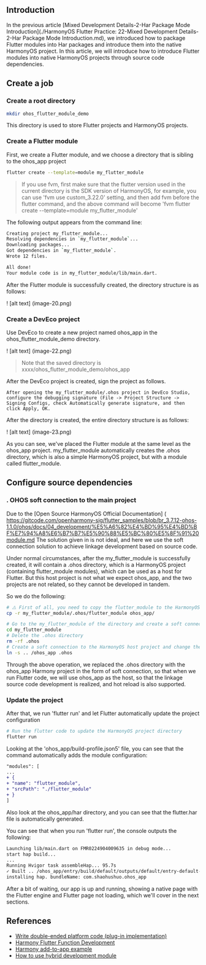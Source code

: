 ## Introduction

In the previous article [Mixed Development Details-2-Har Package Mode Introduction](./HarmonyOS Flutter Practice: 22-Mixed Development Details-2-Har Package Mode Introduction.md), we introduced how to package Flutter modules into Har packages and introduce them into the native HarmonyOS project. In this article, we will introduce how to introduce Flutter modules into native HarmonyOS projects through source code dependencies.

## Create a job

### Create a root directory

```bash
mkdir ohos_flutter_module_demo
```

This directory is used to store Flutter projects and HarmonyOS projects.

### Create a Flutter module

First, we create a Flutter module, and we choose a directory that is sibling to the ohos_app project

```bash
flutter create --template=module my_flutter_module
```

> If you use fvm, first make sure that the flutter version used in the current directory is the SDK version of HarmonyOS, for example, you can use 'fvm use custom_3.22.0' setting, and then add fvm before the flutter command, and the above command will become 'fvm flutter create --template=module my_flutter_module'

The following output appears from the command line:

```bash
Creating project my_flutter_module...
Resolving dependencies in `my_flutter_module`...
Downloading packages...
Got dependencies in `my_flutter_module`.
Wrote 12 files.

All done!
Your module code is in my_flutter_module/lib/main.dart.
```

After the Flutter module is successfully created, the directory structure is as follows:

! [alt text] (image-20.png)

### Create a DevEco project

Use DevEco to create a new project named ohos_app in the ohos_flutter_module_demo directory.

! [alt text] (image-22.png)

> Note that the saved directory is xxxx/ohos_flutter_module_demo/ohos_app

After the DevEco project is created, sign the project as follows.

```
After opening the my_flutter_module/.ohos project in DevEco Studio, configure the debugging signature (File -> Project Structure -> Signing Configs, check Automatically generate signature, and then click Apply, OK.
```

After the directory is created, the entire directory structure is as follows:

! [alt text] (image-23.png)

As you can see, we've placed the Flutter module at the same level as the ohos_app project. my_flutter_module automatically creates the .ohos directory, which is also a simple HarmonyOS project, but with a module called flutter_module.

## Configure source dependencies

### . OHOS soft connection to the main project

Due to the [Open Source HarmonyOS Official Documentation] ( https://gitcode.com/openharmony-sig/flutter_samples/blob/br_3.7.12-ohos-1.1.0/ohos/docs/04_development/%E5%A6%82%E4%BD%95%E4%BD%BF%E7%94%A8%E6%B7%B7%E5%90%88%E5%BC%80%E5%8F%91%20module.md The solution given in is not ideal, and here we use the soft connection solution to achieve linkage development based on source code.

Under normal circumstances, after the my_flutter_module is successfully created, it will contain a .ohos directory, which is a HarmonyOS project (containing flutter_module modules), which can be used as a host for Flutter. But this host project is not what we expect ohos_app, and the two projects are not related, so they cannot be developed in tandem.

So we do the following:

```bash
# ⚠️ First of all, you need to copy the flutter_module to the HarmonyOS host project to avoid the error "Error: Parse ohos module.json5 error: Error: Can not found module.json5 at"
cp -r my_flutter_module/.ohos/flutter_module ohos_app/

# Go to the my_flutter_module of the directory and create a soft connection here
cd my_flutter_module
# Delete the .ohos directory
rm -rf .ohos
# Create a soft connection to the HarmonyOS host project and change the directory name as needed
ln -s .. /ohos_app .ohos
```

Through the above operation, we replaced the .ohos directory with the ohos_app Harmony project in the form of soft connection, so that when we run Flutter code, we will use ohos_app as the host, so that the linkage source code development is realized, and hot reload is also supported.

### Update the project

After that, we run 'flutter run' and let Flutter automatically update the project configuration

```bash
# Run the flutter code to update the HarmonyOS project directory
flutter run
```

Looking at the 'ohos_app/build-profile.json5' file, you can see that the command automatically adds the module configuration:

```diff
"modules": [
...
+ {
+ "name": "flutter_module",
+ "srcPath": "./flutter_module"
+ }
]
```

Also look at the ohos_app/har directory, and you can see that the flutter.har file is automatically generated.

You can see that when you run 'flutter run', the console outputs the following:

```bash
Launching lib/main.dart on FMR0224904009635 in debug mode...
start hap build...
...
Running Hvigor task assembleHap... 95.7s
✓ Built .. /ohos_app/entry/build/default/outputs/default/entry-default-signed.hap.
installing hap. bundleName: com.shaohushuo.ohos_app
```

After a bit of waiting, our app is up and running, showing a native page with the Flutter engine and Flutter page not loading, which we'll cover in the next sections.

## References

- [Write double-ended platform code (plug-in implementation)](https://docs.flutter.cn/platform-integration/platform-channels/)
- [Harmony Flutter Function Development](https://gitcode.com/openharmony-sig/flutter_samples/blob/master/ohos/docs/04_development/README.md)
- [Harmony add-to-app example](https://github.com/0xZOne/ohos-flutter-add2app)
- [How to use hybrid development module]( https://gitcode.com/openharmony-sig/flutter_samples/blob/master/ohos/docs/04_development/%E5%A6%82%E4%BD%95%E4%BD%BF%E7%94%A8%E6%B7%B7%E5%90%88%E5%BC%80%E5%8F%91%20module.md )